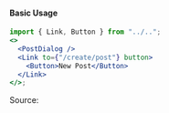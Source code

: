 #### Basic Usage

```jsx
import { Link, Button } from "../..";
<>
  <PostDialog />
  <Link to={"/create/post"} button>
    <Button>New Post</Button>
  </Link>
</>;
```

Source:

```js { "file": "./PostDialog.js" }
```
